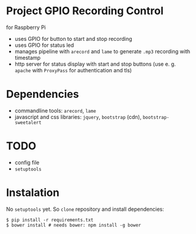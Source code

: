 # Project GPIO Recording Control

for Raspberry Pi

- uses GPIO for button to start and stop recording
- uses GPIO for status led
- manages pipeline with `arecord` and `lame` to generate `.mp3`
  recording with timestamp
- http server for status display with start and stop buttons
  (use e. g. `apache` with `ProxyPass` for authentication and tls)

# Dependencies

- commandline tools: `arecord`, `lame`
- javascript and css libraries: `jquery`, `bootstrap` (cdn), `bootstrap-sweetalert`

# TODO

- config file
- `setuptools`

# Instalation

No `setuptools` yet. So `clone` repository and install dependencies:

```angular2html
$ pip install -r requirements.txt
$ bower install # needs bower: npm install -g bower
```